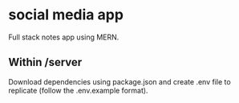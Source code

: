 # social media app
Full stack notes app using MERN.

## Within /server
Download dependencies using package.json and create .env file to replicate (follow the .env.example format).
